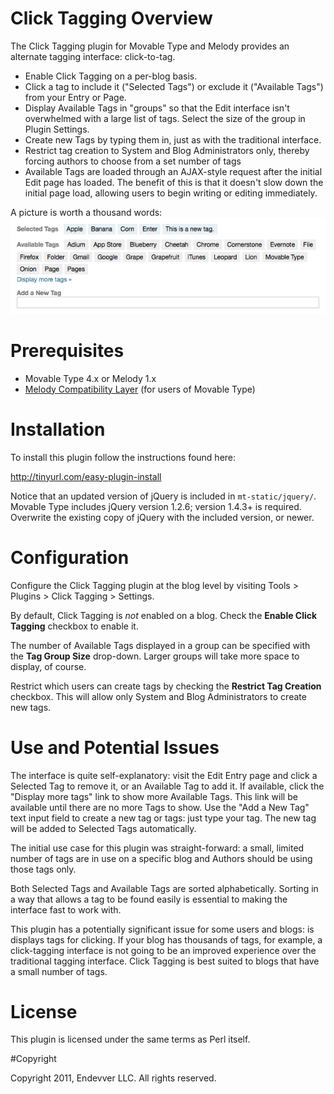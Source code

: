 # Click Tagging Overview

The Click Tagging plugin for Movable Type and Melody provides an alternate tagging interface: click-to-tag.

* Enable Click Tagging on a per-blog basis.
* Click a tag to include it ("Selected Tags") or exclude it ("Available Tags") 
  from your Entry or Page.
* Display Available Tags in "groups" so that the Edit interface isn't 
  overwhelmed with a large list of tags. Select the size of the group in 
  Plugin Settings.
* Create new Tags by typing them in, just as with the traditional interface.
* Restrict tag creation to System and Blog Administrators only, thereby 
  forcing authors to choose from a set number of tags
* Available Tags are loaded through an AJAX-style request after the initial 
  Edit page has loaded. The benefit of this is that it doesn't slow down the 
  initial page load, allowing users to begin writing or editing immediately.

A picture is worth a thousand words:
![Click Tagging Screenshot](https://github.com/endevver/mt-plugin-click-tagging/blob/master/click-tagging.png?raw=true)

# Prerequisites

* Movable Type 4.x or Melody 1.x
* [Melody Compatibility Layer](https://github.com/endevver/mt-plugin-melody-compat/downloads) (for users of Movable Type)

# Installation

To install this plugin follow the instructions found here:

http://tinyurl.com/easy-plugin-install

Notice that an updated version of jQuery is included in `mt-static/jquery/`. Movable Type includes jQuery version 1.2.6; version 1.4.3+ is required. Overwrite the existing copy of jQuery with the included version, or newer.

# Configuration

Configure the Click Tagging plugin at the blog level by visiting Tools > Plugins > Click Tagging > Settings.

By default, Click Tagging is *not* enabled on a blog. Check the **Enable Click Tagging** checkbox to enable it.

The number of Available Tags displayed in a group can be specified with the **Tag Group Size** drop-down. Larger groups will take more space to display, of course.

Restrict which users can create tags by checking the **Restrict Tag Creation** checkbox. This will allow only System and Blog Administrators to create new tags.

# Use and Potential Issues

The interface is quite self-explanatory: visit the Edit Entry page and click a Selected Tag to remove it, or an Available Tag to add it. If available, click the "Display more tags" link to show more Available Tags. This link will be available until there are no more Tags to show. Use the "Add a New Tag" text input field to create a new tag or tags: just type your tag. The new tag will be added to Selected Tags automatically.

The initial use case for this plugin was straight-forward: a small, limited number of tags are in use on a specific blog and Authors should be using those tags only.

Both Selected Tags and Available Tags are sorted alphabetically. Sorting in a way that allows a tag to be found easily is essential to making the interface fast to work with.

This plugin has a potentially significant issue for some users and blogs: is displays tags for clicking. If your blog has thousands of tags, for example, a click-tagging interface is not going to be an improved experience over the traditional tagging interface. Click Tagging is best suited to blogs that have a small number of tags.

# License

This plugin is licensed under the same terms as Perl itself.

#Copyright

Copyright 2011, Endevver LLC. All rights reserved.
